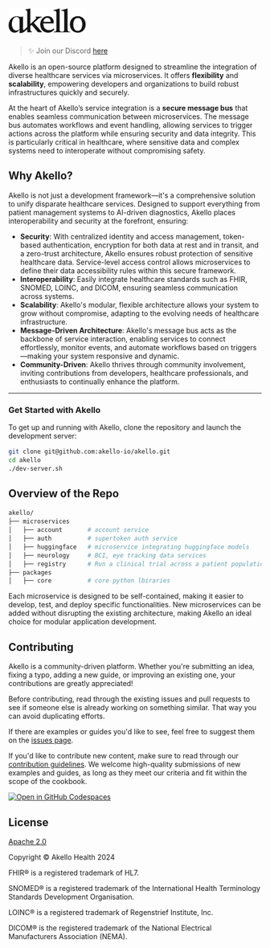 <a href="https://akello.io" target="_blank">
  <picture>
    <source media="(prefers-color-scheme: dark)" srcset="/assets/akello-logo-white.png" style="max-width: 100%; height: 50px; margin-bottom: 20px">
    <img src="/assets/akello-logo.png" alt="Akello Logo" height="50"/>
  </picture>
</a>
<h3></h3>

> ✨ Join our Discord [here](https://discord.gg/WSqNrWBKKw)

Akello is an open-source platform designed to streamline the integration of diverse healthcare services via microservices. It offers **flexibility** and **scalability**, empowering developers and organizations to build robust infrastructures quickly and securely.

At the heart of Akello’s service integration is a **secure message bus** that enables seamless communication between microservices. The message bus automates workflows and event handling, allowing services to trigger actions across the platform while ensuring security and data integrity. This is particularly critical in healthcare, where sensitive data and complex systems need to interoperate without compromising safety.

## Why Akello?

Akello is not just a development framework—it's a comprehensive solution to unify disparate healthcare services. Designed to support everything from patient management systems to AI-driven diagnostics, Akello places interoperability and security at the forefront, ensuring:

- **Security**: With centralized identity and access management, token-based authentication, encryption for both data at rest and in transit, and a zero-trust architecture, Akello ensures robust protection of sensitive healthcare data. Service-level access control allows microservices to define their data accessibility rules within this secure framework.
- **Interoperability**: Easily integrate healthcare standards such as FHIR, SNOMED, LOINC, and DICOM, ensuring seamless communication across systems.
- **Scalability**: Akello's modular, flexible architecture allows your system to grow without compromise, adapting to the evolving needs of healthcare infrastructure.
- **Message-Driven Architecture**: Akello's message bus acts as the backbone of service interaction, enabling services to connect effortlessly, monitor events, and automate workflows based on triggers—making your system responsive and dynamic.
- **Community-Driven**: Akello thrives through community involvement, inviting contributions from developers, healthcare professionals, and enthusiasts to continually enhance the platform.

---

### Get Started with Akello
To get up and running with Akello, clone the repository and launch the development server:

```sh
git clone git@github.com:akello-io/akello.git
cd akello
./dev-server.sh
```


## Overview of the Repo

```sh
akello/
├── microservices
│   ├── account       # account service
│   ├── auth          # supertoken auth service
│   ├── huggingface   # microservice integrating huggingface models
│   ├── neurology     # BCI, eye tracking data services
│   ├── registry      # Run a clinical trial across a patient population
├── packages
│   ├── core          # core python lbiraries
```

Each microservice is designed to be self-contained, making it easier to develop, test, and deploy specific functionalities. New microservices can be added without disrupting the existing architecture, making Akello an ideal choice for modular application development.



## Contributing

Akello is a community-driven platform. Whether you're submitting an idea, fixing a typo, adding a new guide, or improving an existing one, your contributions are greatly appreciated!

Before contributing, read through the existing issues and pull requests to see if someone else is already working on something similar. That way you can avoid duplicating efforts.

If there are examples or guides you'd like to see, feel free to suggest them on the [issues page](https://github.com/akello-io/akello/issues).

If you'd like to contribute new content, make sure to read through our [contribution guidelines](https://akello.io/docs/developers/contributing). We welcome high-quality submissions of new examples and guides, as long as they meet our criteria and fit within the scope of the cookbook.


[![Open in GitHub Codespaces](https://github.com/codespaces/badge.svg)](https://github.com/codespaces/new?hide_repo_select=true&ref=main&repo=akello-io/akello&machine=basicLinux32gb&location=EastUs)


## License

[Apache 2.0](LICENSE.txt)

Copyright &copy; Akello Health 2024

FHIR&reg; is a registered trademark of HL7.

SNOMED&reg; is a registered trademark of the International Health Terminology Standards Development Organisation.

LOINC&reg; is a registered trademark of Regenstrief Institute, Inc.

DICOM&reg; is the registered trademark of the National Electrical Manufacturers Association (NEMA).
